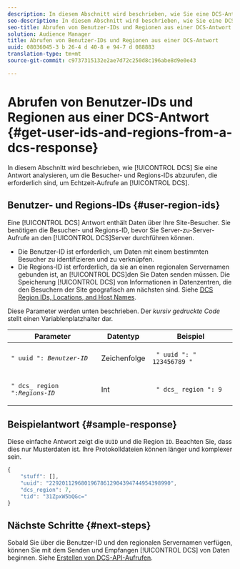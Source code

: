 ```yaml
---
description: In diesem Abschnitt wird beschrieben, wie Sie eine DCS-Antwort analysieren, um die Besucher- und Regions-IDs abzurufen, die erforderlich sind, um Echtzeit-Aufrufe dem DCS zu ermöglichen.
seo-description: In diesem Abschnitt wird beschrieben, wie Sie eine DCS-Antwort analysieren, um die Besucher- und Regions-IDs abzurufen, die erforderlich sind, um Echtzeit-Aufrufe dem DCS zu ermöglichen.
seo-title: Abrufen von Benutzer-IDs und Regionen aus einer DCS-Antwort
solution: Audience Manager
title: Abrufen von Benutzer-IDs und Regionen aus einer DCS-Antwort
uuid: 08036045-3 b 26-4 d 40-8 e 94-7 d 088883
translation-type: tm+mt
source-git-commit: c9737315132e2ae7d72c250d8c196abe8d9e0e43

---
```



# Abrufen von Benutzer-IDs und Regionen aus einer DCS-Antwort {#get-user-ids-and-regions-from-a-dcs-response}

In diesem Abschnitt wird beschrieben, wie [!UICONTROL DCS] Sie eine Antwort analysieren, um die Besucher- und Regions-IDs abzurufen, die erforderlich sind, um Echtzeit-Aufrufe an [!UICONTROL DCS].

## Benutzer- und Regions-IDs {#user-region-ids}

Eine [!UICONTROL DCS] Antwort enthält Daten über Ihre Site-Besucher. Sie benötigen die Besucher- und Regions-ID, bevor Sie Server-zu-Server-Aufrufe an den [!UICONTROL DCS]Server durchführen können.

* Die Benutzer-ID ist erforderlich, um Daten mit einem bestimmten Besucher zu identifizieren und zu verknüpfen.
* Die Regions-ID ist erforderlich, da sie an einen regionalen Servernamen gebunden ist, an [!UICONTROL DCS]den Sie Daten senden müssen. Die Speicherung [!UICONTROL DCS] von Informationen in Datenzentren, die den Besuchern der Site geografisch am nächsten sind. Siehe [DCS Region IDs, Locations, and Host Names](../../../api/dcs-intro/dcs-api-reference/dcs-regions.md).

Diese Parameter werden unten beschrieben. Der *kursiv gedruckte Code* stellt einen Variablenplatzhalter dar.

<table id="table_822C02D5978348DCB7153001882D397C"> 
 <thead> 
  <tr> 
   <th colname="col1" class="entry"> Parameter </th> 
   <th colname="col2" class="entry"> Datentyp </th> 
   <th colname="col3" class="entry"> Beispiel  </th> 
  </tr> 
 </thead>
 <tbody> 
  <tr> 
   <td colname="col1"> <p><code>" uuid ": <i>Benutzer-ID</i></code></span> </p> </td> 
   <td colname="col2"> <p>Zeichenfolge </p> </td> 
   <td colname="col3"> <p> <code> " uuid ": " 123456789 "</code> </p> </td> 
  </tr> 
  <tr> 
   <td colname="col1"> <p><code>" dcs_ region ":<i>Regions-ID</i></code> </p> </td> 
   <td colname="col2"> <p>Int </p> </td> 
   <td colname="col3"> <p> <code> " dcs_ region ": 9</code> </p> </td> 
  </tr> 
 </tbody> 
</table>

## Beispielantwort {#sample-response}

Diese einfache Antwort zeigt die `UUID` und die Region `ID`. Beachten Sie, dass dies nur Musterdaten ist. Ihre Protokolldateien können länger und komplexer sein.

```js
{
    "stuff": [],
    "uuid": "22920112968019678612904394744954398990",
    "dcs_region": 7,
    "tid": "31ZpxW5bQGc="
}
```

## Nächste Schritte {#next-steps}

Sobald Sie über die Benutzer-ID und den regionalen Servernamen verfügen, können Sie mit dem Senden und Empfangen [!UICONTROL DCS] von Daten beginnen. Siehe [Erstellen von DCS-API-Aufrufen](../../../api/dcs-intro/dcs-s2s/dcs-s2s-calls.md).
